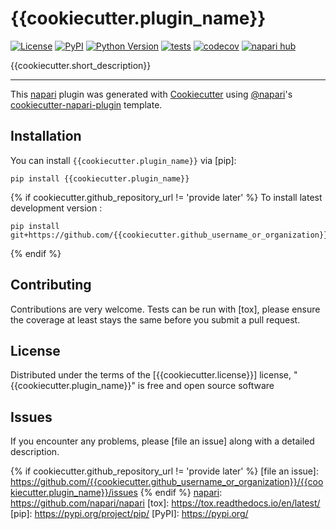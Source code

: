 # {{cookiecutter.plugin_name}}

[![License](https://img.shields.io/pypi/l/{{cookiecutter.plugin_name}}.svg?color=green)](https://github.com/{{cookiecutter.github_username_or_organization}}/{{cookiecutter.plugin_name}}/raw/main/LICENSE)
[![PyPI](https://img.shields.io/pypi/v/{{cookiecutter.plugin_name}}.svg?color=green)](https://pypi.org/project/{{cookiecutter.plugin_name}})
[![Python Version](https://img.shields.io/pypi/pyversions/{{cookiecutter.plugin_name}}.svg?color=green)](https://python.org)
[![tests](https://github.com/{{cookiecutter.github_username_or_organization}}/{{cookiecutter.plugin_name}}/workflows/tests/badge.svg)](https://github.com/{{cookiecutter.github_username_or_organization}}/{{cookiecutter.plugin_name}}/actions)
[![codecov](https://codecov.io/gh/{{cookiecutter.github_username_or_organization}}/{{cookiecutter.plugin_name}}/branch/main/graph/badge.svg)](https://codecov.io/gh/{{cookiecutter.github_username_or_organization}}/{{cookiecutter.plugin_name}})
[![napari hub](https://img.shields.io/endpoint?url=https://api.napari-hub.org/shields/{{cookiecutter.plugin_name}})](https://napari-hub.org/plugins/{{cookiecutter.plugin_name}})

{{cookiecutter.short_description}}

----------------------------------

This [napari] plugin was generated with [Cookiecutter] using [@napari]'s [cookiecutter-napari-plugin] template.

<!--
Don't miss the full getting started guide to set up your new package:
https://github.com/napari/cookiecutter-napari-plugin#getting-started

and review the napari docs for plugin developers:
https://napari.org/plugins/index.html
-->

## Installation

You can install `{{cookiecutter.plugin_name}}` via [pip]:

    pip install {{cookiecutter.plugin_name}}


{% if cookiecutter.github_repository_url != 'provide later' %}
To install latest development version :

    pip install git+https://github.com/{{cookiecutter.github_username_or_organization}}/{{cookiecutter.plugin_name}}.git
{% endif %}

## Contributing

Contributions are very welcome. Tests can be run with [tox], please ensure
the coverage at least stays the same before you submit a pull request.

## License

Distributed under the terms of the [{{cookiecutter.license}}] license,
"{{cookiecutter.plugin_name}}" is free and open source software

## Issues

If you encounter any problems, please [file an issue] along with a detailed description.

[napari]: https://github.com/napari/napari
[Cookiecutter]: https://github.com/audreyr/cookiecutter
[@napari]: https://github.com/napari
[MIT]: http://opensource.org/licenses/MIT
[BSD-3]: http://opensource.org/licenses/BSD-3-Clause
[GNU GPL v3.0]: http://www.gnu.org/licenses/gpl-3.0.txt
[GNU LGPL v3.0]: http://www.gnu.org/licenses/lgpl-3.0.txt
[Apache Software License 2.0]: http://www.apache.org/licenses/LICENSE-2.0
[Mozilla Public License 2.0]: https://www.mozilla.org/media/MPL/2.0/index.txt
[cookiecutter-napari-plugin]: https://github.com/napari/cookiecutter-napari-plugin
{% if cookiecutter.github_repository_url != 'provide later' %}
[file an issue]: https://github.com/{{cookiecutter.github_username_or_organization}}/{{cookiecutter.plugin_name}}/issues
{% endif %}
[napari]: https://github.com/napari/napari
[tox]: https://tox.readthedocs.io/en/latest/
[pip]: https://pypi.org/project/pip/
[PyPI]: https://pypi.org/
